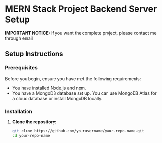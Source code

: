 # MERN Stack Project Backend Server Setup
 
**IMPORTANT NOTICE:**
If you want the complete project, please contact me through email

## Setup Instructions

### Prerequisites

Before you begin, ensure you have met the following requirements:
- You have installed Node.js and npm.
- You have a MongoDB database set up. You can use MongoDB Atlas for a cloud database or install MongoDB locally.

### Installation

1. **Clone the repository:**
   ```bash
   git clone https://github.com/yourusername/your-repo-name.git
   cd your-repo-name

